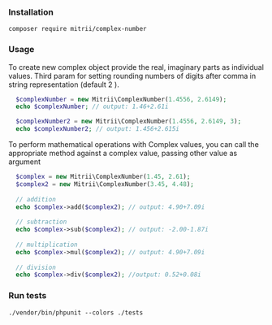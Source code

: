 ### Installation

`composer require mitrii/complex-number`

### Usage

To create new complex object provide the real, imaginary parts 
as individual values. Third param for setting rounding numbers of digits
after comma in string representation (default 2 ).

```PHP
  $complexNumber = new Mitrii\ComplexNumber(1.4556, 2.6149);
  echo $complexNumber; // output: 1.46+2.61i

  $complexNumber2 = new Mitrii\ComplexNumber(1.4556, 2.6149, 3);
  echo $complexNumber2; // output: 1.456+2.615i
```

To perform mathematical operations with Complex values, you can call 
the appropriate method against a complex value, passing other value as argument

```PHP
  $complex = new Mitrii\ComplexNumber(1.45, 2.61);
  $complex2 = new Mitrii\ComplexNumber(3.45, 4.48);
  
  // addition
  echo $complex->add($complex2); // output: 4.90+7.09i
  
  // subtraction
  echo $complex->sub($complex2); // output: -2.00-1.87i
  
  // multiplication
  echo $complex->mul($complex2); // output: 4.90+7.09i
  
  // division
  echo $complex->div($complex2); //output: 0.52+0.08i
```

### Run tests
`./vendor/bin/phpunit --colors ./tests`
